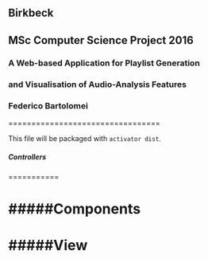 ## Birkbeck 
## MSc Computer Science Project 2016
### A Web-based Application for Playlist Generation  
### and Visualisation of Audio-Analysis Features
### Federico Bartolomei
=================================

This file will be packaged with `activator dist`.

##### Controllers
===========


#####Components
==========


#####View
===========